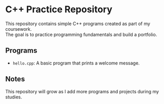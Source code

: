 # C++ Practice Repository

This repository contains simple C++ programs created as part of my coursework.  
The goal is to practice programming fundamentals and build a portfolio.

## Programs
- `hello.cpp`: A basic program that prints a welcome message.

## Notes
This repository will grow as I add more programs and projects during my studies.
